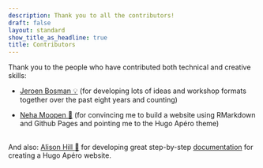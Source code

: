 ```yaml
---
description: Thank you to all the contributors!
draft: false
layout: standard
show_title_as_headline: true
title: Contributors
---
```


Thank you to the people who have contributed both technical and creative skills:

+ [Jeroen Bosman :bulb:](http://twitter.com/jeroenbosman) (for developing lots of ideas and workshop formats together over the past eight years and counting)

+ [Neha Moopen :mage:](https://www.github.com/nehamoopen) (for convincing me to build a website using RMarkdown and Github Pages and pointing me to the Hugo Apéro theme)<br><br>


And also: [Alison Hill :lemon:](https://www.apreshill.com/) for developing great step-by-step [documentation](https://hugo-apero-docs.netlify.app/start/) for creating a Hugo Apéro website.
